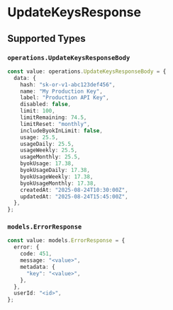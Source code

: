 # UpdateKeysResponse


## Supported Types

### `operations.UpdateKeysResponseBody`

```typescript
const value: operations.UpdateKeysResponseBody = {
  data: {
    hash: "sk-or-v1-abc123def456",
    name: "My Production Key",
    label: "Production API Key",
    disabled: false,
    limit: 100,
    limitRemaining: 74.5,
    limitReset: "monthly",
    includeByokInLimit: false,
    usage: 25.5,
    usageDaily: 25.5,
    usageWeekly: 25.5,
    usageMonthly: 25.5,
    byokUsage: 17.38,
    byokUsageDaily: 17.38,
    byokUsageWeekly: 17.38,
    byokUsageMonthly: 17.38,
    createdAt: "2025-08-24T10:30:00Z",
    updatedAt: "2025-08-24T15:45:00Z",
  },
};
```

### `models.ErrorResponse`

```typescript
const value: models.ErrorResponse = {
  error: {
    code: 451,
    message: "<value>",
    metadata: {
      "key": "<value>",
    },
  },
  userId: "<id>",
};
```

